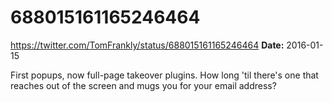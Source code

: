 # 688015161165246464
https://twitter.com/TomFrankly/status/688015161165246464
**Date:** 2016-01-15

First popups, now full-page takeover plugins. How long 'til there's one that reaches out of the screen and mugs you for your email address?
